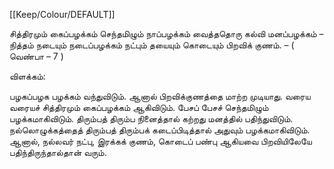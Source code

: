 [[Keep/Colour/DEFAULT]] 

சித்திரமும் கைப்பழக்கம் செந்தமிழும் நாப்பழக்கம்
வைத்ததொரு கல்வி மனப்பழக்கம் – நித்தம்
நடையும் நடைப்பழக்கம் நட்பும் தயையும்
கொடையும் பிறவிக் குணம்.
– ( வெண்பா – 7 )

விளக்கம்:

பழகப்பழக பழக்கம் வந்துவிடும். ஆனால் பிறவிக்குணத்தை மாற்ற முடியாது. வரைய வரையச் சித்திரமும் கைப்பழக்கம் ஆகிவிடும். பேசப் பேசச் செந்தமிழும் பழக்கமாகிவிடும். திரும்பத் திரும்ப நினைத்தால் கற்றது மனத்தில் பதிந்துவிடும். நல்லொழுக்கத்தைத் திரும்பத் திரும்பக் கடைப்பிடித்தால் அதுவும் பழக்கமாகிவிடும். ஆனால், நல்லவர் நட்பு, இரக்கக் குணம், கொடைப் பண்பு ஆகியவை பிறவியிலேயே பதிந்திருந்தால்தான் வரும்.
